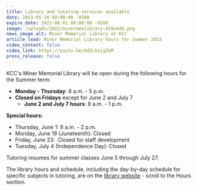 ```yaml
---
title: Library and tutoring services available
date: 2023-05-30 00:00:00 -0500
expire_date: 2023-08-01 00:00:00 -0500
image: /uploads/2022/minermemlibrary-419x448.png
news_image_alt: Miner Memorial Library at KCC
article_lead: Miner Memorial Library hours for Summer 2023
video_content: false
video_link: https://youtu.be/4d2LkGjg5bM
press_release: false
---
```

​KCC's Miner Memorial Library will be open during the following hours for the Summer term:

* **Monday - Thursday**\: 8 a.m. - 5 p.m.
* **Closed on Fridays** except for June 2 and July 7
  * **June 2 and July 7 hours**\: 8 a.m. - 1 p.m.

**Special hours:**

* Thursday, June 1: 8 a.m. - 2 p.m.&nbsp;
* Monday, June 19 (Juneteenth): Closed
* Friday, June 23:&nbsp; Closed for staff development
* Tuesday, July 4 (Independence Day): Closed

Tutoring resumes for summer classes June 5 through July 27.

The library hours and schedule, including the day-by-day schedule for specific subjects in tutoring, are on the&nbsp;[library website](https://library.kcc.edu/)&nbsp;- scroll to the Hours section.